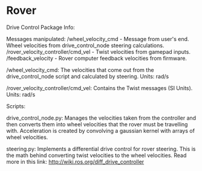 # Rover

Drive Control Package Info:

Messages manipulated:
/wheel_velocity_cmd - Message from user's end. Wheel velocities from drive_control_node steering calculations.
/rover_velocity_controller/cmd_vel - Twist velocities from gamepad inputs.
/feedback_velocity - Rover computer feedback velocities from firmware.

/wheel_velocity_cmd: The velocities that come out from the drive_control_node script and calculated by steering. Units: rad/s

/rover_velocity_controller/cmd_vel: Contains the Twist messages (SI Units). Units: rad/s

Scripts:

drive_control_node.py: Manages the velocities taken from the controller and then converts them into wheel velocities that the rover must be travelling with. Acceleration is created by convolving a gaussian kernel with arrays of wheel velocities.

steering.py: Implements a differential drive control for rover steering. This is the math behind converting twist velocities to the wheel
velocities. Read more in this link: http://wiki.ros.org/diff_drive_controller